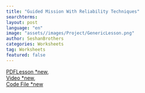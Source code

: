 ```yaml
---
title: "Guided Mission With Reliability Techniques"
searchterms:
layout: post
language: "en"
image: "assets//images/Project/GenericLesson.png"
author: SeshanBrothers
categories: Worksheets
tag: Worksheets
featured: false
---
```

<a href="/translations/en-us/Worksheets/2024FllTutorials-GuidedMission.pdf">PDFLesson *new</a>,<br>
<a href="https://youtu.be/4viKMboKvNc">Video *new</a>,<br>
<a href="/translations/en-us/Worksheets/2024SUBMERGEDGuidedMissionReliability.llsp3">Code File *new</a>
